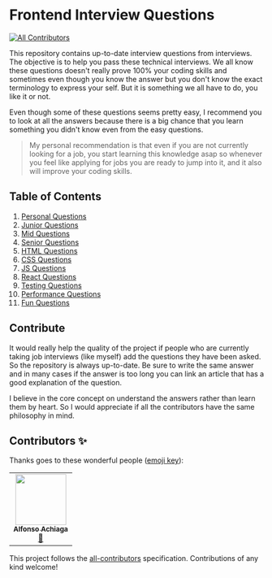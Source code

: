 # Frontend Interview Questions
<!-- ALL-CONTRIBUTORS-BADGE:START - Do not remove or modify this section -->
[![All Contributors](https://img.shields.io/badge/all_contributors-1-orange.svg?style=flat-square)](#contributors-)
<!-- ALL-CONTRIBUTORS-BADGE:END -->

This repository contains up-to-date interview questions from interviews. The objective is to help you pass these technical interviews. We all know these questions doesn't really prove 100% your coding skills and sometimes even though you know the answer but you don't know the exact terminology to express your self. But it is something we all have to do, you like it or not.

Even though some of these questions seems pretty easy, I recommend you to look at all the answers because there is a big chance that you learn something you didn't know even from the easy questions.

> My personal recommendation is that even if you are not currently looking for a job, you start learning this knowledge asap so whenever you feel like applying for jobs you are ready to jump into it, and it also will improve your coding skills.

## Table of Contents

  1. [Personal Questions](src/questions/personal-questions.md)
  2. [Junior Questions](src/questions/junior-questions.md)
  3. [Mid Questions](src/questions/mid-questions.md)
  4. [Senior Questions](src/questions/senior-questions.md)
  5. [HTML Questions](src/questions/html-questions.md)
  6. [CSS Questions](src/questions/css-questions.md)
  7. [JS Questions](src/questions/js-questions.md)
  8. [React Questions](src/questions/react-questions.md)
  9. [Testing Questions](src/questions/testing-questions.md)
  10. [Performance Questions](src/questions/performance-questions.md)
  11. [Fun Questions](src/questions/fun-questions.md)
  
  ## Contribute

It would really help the quality of the project if people who are currently taking job interviews (like myself) add the questions they have been asked. So the repository is always up-to-date. Be sure to write the same answer and in many cases if the answer is too long you can link an article that has a good explanation of the question. 

I believe in the core concept on understand the answers rather than learn them by heart. So I would appreciate if all the contributors have the same philosophy in mind.

## Contributors ✨

Thanks goes to these wonderful people ([emoji key](https://allcontributors.org/docs/en/emoji-key)):

<!-- ALL-CONTRIBUTORS-LIST:START - Do not remove or modify this section -->
<!-- prettier-ignore-start -->
<!-- markdownlint-disable -->
<table>
  <tr>
    <td align="center"><a href="https://achiaga.now.sh/"><img src="https://avatars0.githubusercontent.com/u/44972334?v=4" width="100px;" alt=""/><br /><sub><b>Alfonso Achiaga</b></sub></a><br /><a href="https://github.com/Achiaga/Frontend-Interview-Questions/commits?author=Achiaga" title="Documentation">📖</a></td>
  </tr>
</table>

<!-- markdownlint-enable -->
<!-- prettier-ignore-end -->
<!-- ALL-CONTRIBUTORS-LIST:END -->

This project follows the [all-contributors](https://github.com/all-contributors/all-contributors) specification. Contributions of any kind welcome!

